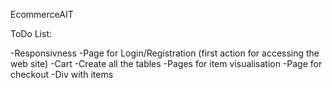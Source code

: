 EcommerceAIT

ToDo List:

-Responsivness
-Page for Login/Registration (first action for accessing the web site)
-Cart
-Create all the tables
-Pages for item visualisation
-Page for checkout
-Div with items
